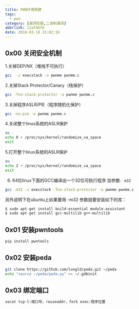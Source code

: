 ```yaml
---
title: PWN环境搭建
tags:
  - pwn
category: [漏洞挖掘,二进制漏洞]
abbrlink: 11af4bf6
date: 2018-03-18 15:02:16
---
```

## 0x00 关闭安全机制
1.关掉DEP/NX（堆栈不可执行）
```sh
gcc  -z execstack -o pwnme pwnme.c
```
2.关掉Stack Protector/Canary（栈保护）
```sh
gcc -fno-stack-protector -o pwnme pwnme.c
```

<!--more-->
3.关掉程序ASLR/PIE（程序随机化保护）
```sh
gcc -no-pie -o pwnme pwnme.c
```
4.关闭整个linux系统的ASLR保护
```sh
su - 
echo 0 > /proc/sys/kernel/randomize_va_space
exit
```
5.打开整个linux系统的ASLR保护
```sh
su -
echo 2 > /proc/sys/kernel/randomize_va_space
exit
```
6. 64位linux下面的GCC编译出一个32位可执行程序 加参数`- m32`
```sh
gcc -m32 -z execstack -fno-stack-protector -o pwnme pwnme.c
```
另外说明下在ubuntu上如果要用 -m32 参数就要安装如下的库：
```sh
$ sudo apt-get install build-essential module-assistant  
$ sudo apt-get install gcc-multilib g++-multilib 
```
## 0x01 安装pwntools
```sh
pip install pwntools
```
## 0x02 安装peda
```sh
git clone https://github.com/longld/peda.git ~/peda
echo "source ~/peda/peda.py" >> ~/.gdbinit
```
## 0x03 绑定端口
```sh
socat tcp-l:端口号，reuseaddr，fork exec:程序位置
```